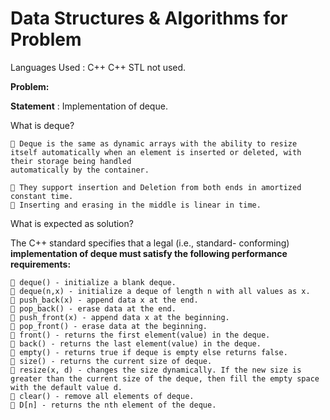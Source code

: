 # Data Structures & Algorithms for Problem

Languages Used : C++
C++ STL not used.

**Problem:**

**Statement** : Implementation of deque.

What is deque?

```
 Deque is the same as dynamic arrays with the ability to resize itself automatically when an element is inserted or deleted, with their storage being handled
automatically by the container.
```

```
 They support insertion and Deletion from both ends in amortized constant time.
 Inserting and erasing in the middle is linear in time.
```

What is expected as solution?

The C++ standard specifies that a legal (i.e., standard- conforming) **implementation of deque must satisfy the following performance requirements:**

```
 deque() - initialize a blank deque.
 deque(n,x) - initialize a deque of length n with all values as x.
 push_back(x) - append data x at the end.
 pop_back() - erase data at the end.
 push_front(x) - append data x at the beginning.
 pop_front() - erase data at the beginning.
 front() - returns the first element(value) in the deque.
 back() - returns the last element(value) in the deque.
 empty() - returns true if deque is empty else returns false.
 size() - returns the current size of deque.
 resize(x, d) - changes the size dynamically. If the new size is greater than the current size of the deque, then fill the empty space with the default value d.
 clear() - remove all elements of deque.
 D[n] - returns the nth element of the deque.
